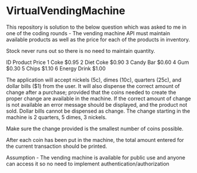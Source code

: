 # VirtualVendingMachine
This repository is solution to the below question which was asked to me in one of the coding rounds - 
The vending machine API must maintain available products as well as the price for each of the products in inventory.

Stock never runs out so there is no need to maintain quantity.

ID
Product
Price
1
Coke
$0.95
2
Diet Coke
$0.90
3
Candy Bar
$0.60
4
Gum
$0.30
5
Chips
$1.10
6
Energy Drink
$1.00

The application will accept nickels (5c), dimes (10c), quarters (25c), and dollar bills ($1) from the user. It will also dispense the correct amount of change after 
a purchase; provided that the coins needed to create the proper change are available in the machine. If the correct amount of change is not available an error 
message should be displayed, and the product not sold. Dollar bills cannot be dispensed as change. The change starting in the machine is 2 quarters, 5 dimes, 3 nickels.

Make sure the change provided is the smallest number of coins possible.

After each coin has been put in the machine, the total amount entered for the current transaction should be printed.

Assumption - The vending machine is available for public use and anyone can access it so no need to implement authentication/authorization
